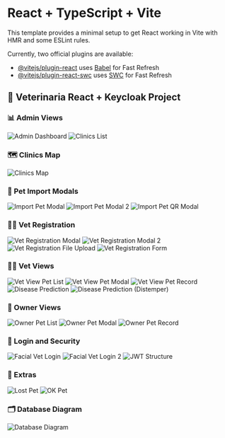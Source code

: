 # React + TypeScript + Vite

This template provides a minimal setup to get React working in Vite with HMR and some ESLint rules.

Currently, two official plugins are available:

- [@vitejs/plugin-react](https://github.com/vitejs/vite-plugin-react/blob/main/packages/plugin-react) uses [Babel](https://babeljs.io/) for Fast Refresh
- [@vitejs/plugin-react-swc](https://github.com/vitejs/vite-plugin-react/blob/main/packages/plugin-react-swc) uses [SWC](https://swc.rs/) for Fast Refresh


## 🐶 Veterinaria React + Keycloak Project

### 📊 Admin Views
![Admin Dashboard](readme-images/admin_view_dashboard.jpg)
![Clinics List](readme-images/admin_view_clinics_list.jpg)

### 🗺️ Clinics Map
![Clinics Map](readme-images/clinics_map.jpg)

### 🧬 Pet Import Modals
![Import Pet Modal](readme-images/import_pet_modal.jpg)
![Import Pet Modal 2](readme-images/import_pet_modal2.jpg)
![Import Pet QR Modal](readme-images/import_pet_modalQR.jpg)

### 🧑‍⚕️ Vet Registration
![Vet Registration Modal](readme-images/vet_registration_modal.jpg)
![Vet Registration Modal 2](readme-images/vet_registration_modal2.jpg)
![Vet Registration File Upload](readme-images/vet_registration_modal_file.jpg)
![Vet Registration Form](readme-images/vet_registration_modal_form.jpg)

### 👩‍⚕️ Vet Views
![Vet View Pet List](readme-images/vet_view_pet_list.jpg)
![Vet View Pet Modal](readme-images/vet_view_pet_modal.jpg)
![Vet View Pet Record](readme-images/vet_view_pet_record.jpg)
![Disease Prediction](readme-images/vet_view_disease_prediction.jpg)
![Disease Prediction (Distemper)](readme-images/vet_view_disease_prediction_distemper.jpg)

### 👤 Owner Views
![Owner Pet List](readme-images/owner_view_pet_list.jpg)
![Owner Pet Modal](readme-images/owner_view_pet_modal.jpg)
![Owner Pet Record](readme-images/owner_view_pet_record.jpg)

### 🔐 Login and Security
![Facial Vet Login](readme-images/facial_vet_login.jpg)
![Facial Vet Login 2](readme-images/facial_vet_login2.jpg)
![JWT Structure](readme-images/jwt.jpg)

### 🐾 Extras
![Lost Pet](readme-images/lost_pet.jpg)
![OK Pet](readme-images/ok_pet.jpg)

### 🗂️ Database Diagram
![Database Diagram](readme-images/db_diagram.jpg)

